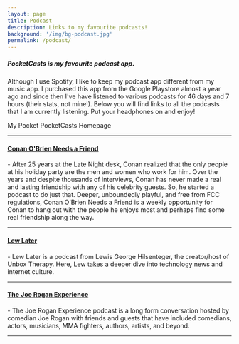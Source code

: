```yaml
---
layout: page
title: Podcast
description: Links to my favourite podcasts!
background: '/img/bg-podcast.jpg'
permalink: /podcast/
---
```


<h5> PocketCasts is my favourite podcast app.</h5> 
<p> Although I use Spotify, I like to keep my podcast app different from my music app. I purchased this app from the Google Playstore almost a year ago and since then I've have listened to various podcasts for 46 days and 7 hours (their stats, not mine!). Below you will find links to all the podcasts that I am currently listening. Put your headphones on and enjoy! </p>

<blockquote class="imgur-embed-pub" lang="en" data-id="a/5gMPRNC"><a href="//imgur.com/a/5gMPRNC"></a></blockquote><script async src="//s.imgur.com/min/embed.js" charset="utf-8"></script>
<span class="caption text-muted">My Pocket PocketCasts Homepage</span>

<hr>

<h4> <a href="https://www.earwolf.com/show/conan-obrien/" target="_blank" rel="noopener"> Conan O'Brien Needs a Friend </a> </h4>
 - After 25 years at the Late Night desk, Conan realized that the only people at his holiday party are the men and women who work for him. Over the years and despite thousands of interviews, Conan has never made a real and lasting friendship with any of his celebrity guests. So, he started a podcast to do just that. Deeper, unboundedly playful, and free from FCC regulations, Conan O’Brien Needs a Friend is a weekly opportunity for Conan to hang out with the people he enjoys most and perhaps find some real friendship along the way.
<hr>

<h4> <a href="https://www.lewlater.com" target="_blank" rel="noopener"> Lew Later </a> </h4>
 - Lew Later is a podcast from Lewis George Hilsenteger, the creator/host of Unbox Therapy. Here, Lew takes a deeper dive into technology news and internet culture. 
 <hr>

 <h4> <a href="http://podcasts.joerogan.net/" target="_blank" rel="noopener"> The Joe Rogan Experience </a> </h4>
 - The Joe Rogan Experience podcast is a long form conversation hosted by comedian Joe Rogan with friends and guests that have included comedians, actors, musicians, MMA fighters, authors, artists, and beyond.
 <hr>
